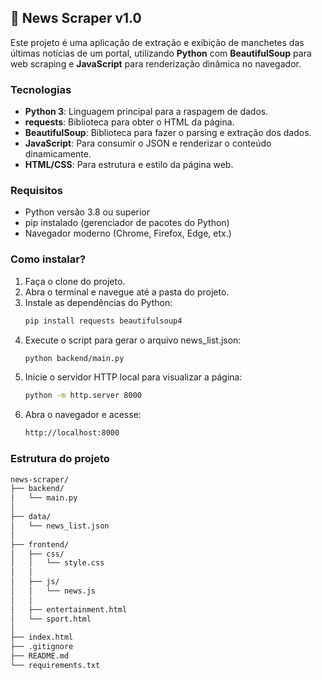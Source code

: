 ## 📰 News Scraper v1.0

Este projeto é uma aplicação de extração e exibição de manchetes das últimas notícias de um portal, utilizando **Python** com **BeautifulSoup** para web scraping e **JavaScript** para renderização dinâmica no navegador.

### Tecnologias

- **Python 3**: Linguagem principal para a raspagem de dados.
- **requests**: Biblioteca para obter o HTML da página.
- **BeautifulSoup**: Biblioteca para fazer o parsing e extração dos dados.
- **JavaScript**: Para consumir o JSON e renderizar o conteúdo dinamicamente.
- **HTML/CSS**: Para estrutura e estilo da página web.

### Requisitos

- Python versão 3.8 ou superior
- pip instalado (gerenciador de pacotes do Python)
- Navegador moderno (Chrome, Firefox, Edge, etx.)

### Como instalar?

1. Faça o clone do projeto.
2. Abra o terminal e navegue até a pasta do projeto.
3. Instale as dependências do Python:
   ```bash
   pip install requests beautifulsoup4
   ```
4. Execute o script para gerar o arquivo news_list.json:
   ```bash
   python backend/main.py
   ```
5. Inicie o servidor HTTP local para visualizar a página:
   ```bash
   python -m http.server 8000
   ```
6. Abra o navegador e acesse:
   ```bash
   http://localhost:8000
   ```

<!-- 3. Crie e ative um ambiente virtual:
   ```bash
   python -m venv venv
   # venv\Scripts\activate    # Windows
   source venv/bin/activate  # Linux/macOS
   ```
4. Instale as dependências:
   ```bash
   pip install -r requirements.txt
   ``` -->

### Estrutura do projeto

```bash
news-scraper/
├── backend/
│   └── main.py
│
├── data/
│   └── news_list.json
│
├── frontend/
│   ├── css/
│   │   └── style.css
│   │
│   ├── js/
│   │   └── news.js
│   │
│   ├── entertainment.html
│   └── sport.html
│
├── index.html
├── .gitignore
├── README.md
└── requirements.txt
```

